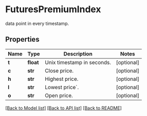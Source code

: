 # FuturesPremiumIndex

data point in every timestamp.
## Properties
Name | Type | Description | Notes
------------ | ------------- | ------------- | -------------
**t** | **float** | Unix timestamp in seconds. | [optional] 
**c** | **str** | Close price. | [optional] 
**h** | **str** | Highest price. | [optional] 
**l** | **str** | Lowest price&#x60;. | [optional] 
**o** | **str** | Open price. | [optional] 

[[Back to Model list]](../README.md#documentation-for-models) [[Back to API list]](../README.md#documentation-for-api-endpoints) [[Back to README]](../README.md)


